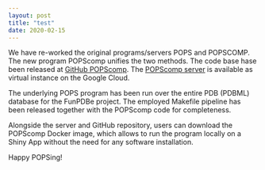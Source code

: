 ```yaml
---
layout: post
title: "test"
date: 2020-02-15
---
```

We have re-worked the original programs/servers POPS and POPSCOMP.
The new program POPScomp unifies the two methods.
The code base hase been released at [GitHub POPScomp](https://github.com/Fraternalilab/POPScomp).
The [POPScomp server](http://popscomp.org:3838) is available as virtual instance on the Google Cloud.

The underlying POPS program has been run over the entire PDB (PDBML) database for the FunPDBe project.
The employed Makefile pipeline has been released together with the POPScomp code for completeness.

Alongside the server and GitHub repository, users can download the POPScomp Docker image,
which allows to run the program locally on a Shiny App without the need for any software installation.

Happy POPSing!
